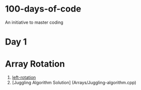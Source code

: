 # 100-days-of-code
An initiative to master coding
# Day 1
# Array Rotation
1. [left-rotation](Arrays/leftrotation.cpp)
2. [Juggling Algorithm Solution] (Arrays/Juggling-algorithm.cpp)
